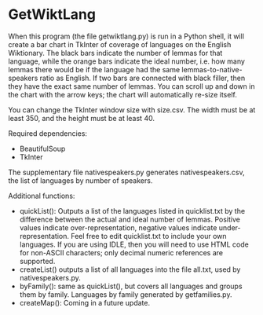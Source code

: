 # GetWiktLang

When this program (the file getwiktlang.py) is run in a Python shell, it will create a bar chart in TkInter of coverage of languages on the English Wiktionary. The black bars indicate the number of lemmas for that language, while the orange bars indicate the ideal number, i.e. how many lemmas there would be if the language had the same lemmas-to-native-speakers ratio as English. If two bars are connected with black filler, then they have the exact same number of lemmas. You can scroll up and down in the chart with the arrow keys; the chart will automatically re-size itself.

You can change the TkInter window size with size.csv. The width must be at least 350, and the height must be at least 40.

Required dependencies:
- BeautifulSoup
- TkInter

The supplementary file nativespeakers.py generates nativespeakers.csv, the list of languages by number of speakers.

Additional functions:
- quickList(): Outputs a list of the languages listed in quicklist.txt by the difference between the actual and ideal number of lemmas. Positive values indicate over-representation, negative values indicate under-representation. Feel free to edit quicklist.txt to include your own languages. If you are using IDLE, then you will need to use HTML code for non-ASCII characters; only decimal numeric references are supported.
- createList() outputs a list of all languages into the file all.txt, used by nativespeakers.py.
- byFamily(): same as quickList(), but covers all languages and groups them by family. Languages by family generated by getfamilies.py.
- createMap(): Coming in a future update.
